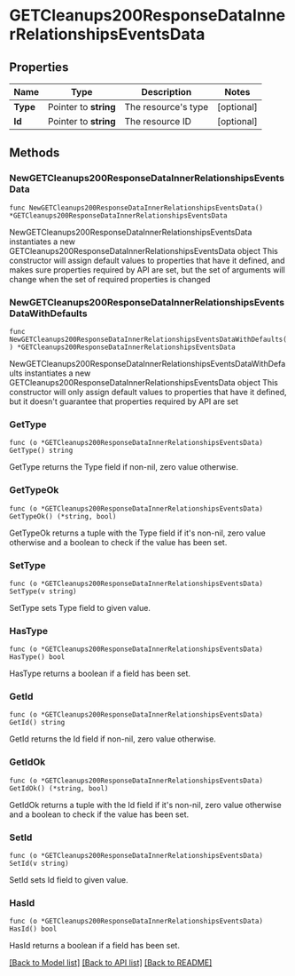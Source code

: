# GETCleanups200ResponseDataInnerRelationshipsEventsData

## Properties

Name | Type | Description | Notes
------------ | ------------- | ------------- | -------------
**Type** | Pointer to **string** | The resource&#39;s type | [optional] 
**Id** | Pointer to **string** | The resource ID | [optional] 

## Methods

### NewGETCleanups200ResponseDataInnerRelationshipsEventsData

`func NewGETCleanups200ResponseDataInnerRelationshipsEventsData() *GETCleanups200ResponseDataInnerRelationshipsEventsData`

NewGETCleanups200ResponseDataInnerRelationshipsEventsData instantiates a new GETCleanups200ResponseDataInnerRelationshipsEventsData object
This constructor will assign default values to properties that have it defined,
and makes sure properties required by API are set, but the set of arguments
will change when the set of required properties is changed

### NewGETCleanups200ResponseDataInnerRelationshipsEventsDataWithDefaults

`func NewGETCleanups200ResponseDataInnerRelationshipsEventsDataWithDefaults() *GETCleanups200ResponseDataInnerRelationshipsEventsData`

NewGETCleanups200ResponseDataInnerRelationshipsEventsDataWithDefaults instantiates a new GETCleanups200ResponseDataInnerRelationshipsEventsData object
This constructor will only assign default values to properties that have it defined,
but it doesn't guarantee that properties required by API are set

### GetType

`func (o *GETCleanups200ResponseDataInnerRelationshipsEventsData) GetType() string`

GetType returns the Type field if non-nil, zero value otherwise.

### GetTypeOk

`func (o *GETCleanups200ResponseDataInnerRelationshipsEventsData) GetTypeOk() (*string, bool)`

GetTypeOk returns a tuple with the Type field if it's non-nil, zero value otherwise
and a boolean to check if the value has been set.

### SetType

`func (o *GETCleanups200ResponseDataInnerRelationshipsEventsData) SetType(v string)`

SetType sets Type field to given value.

### HasType

`func (o *GETCleanups200ResponseDataInnerRelationshipsEventsData) HasType() bool`

HasType returns a boolean if a field has been set.

### GetId

`func (o *GETCleanups200ResponseDataInnerRelationshipsEventsData) GetId() string`

GetId returns the Id field if non-nil, zero value otherwise.

### GetIdOk

`func (o *GETCleanups200ResponseDataInnerRelationshipsEventsData) GetIdOk() (*string, bool)`

GetIdOk returns a tuple with the Id field if it's non-nil, zero value otherwise
and a boolean to check if the value has been set.

### SetId

`func (o *GETCleanups200ResponseDataInnerRelationshipsEventsData) SetId(v string)`

SetId sets Id field to given value.

### HasId

`func (o *GETCleanups200ResponseDataInnerRelationshipsEventsData) HasId() bool`

HasId returns a boolean if a field has been set.


[[Back to Model list]](../README.md#documentation-for-models) [[Back to API list]](../README.md#documentation-for-api-endpoints) [[Back to README]](../README.md)


